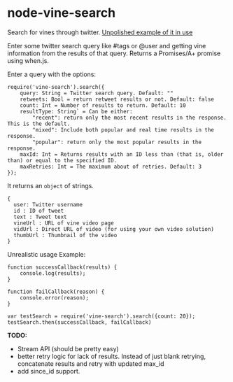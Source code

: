 node-vine-search
================

Search for vines through twitter. [Unpolished example of it in use](http://vinefeed.heroku.com)

Enter some twitter search query like #tags or @user and getting vine information from the results of that query. Returns a Promises/A+ promise using when.js.

Enter a query with the options:
    
    require('vine-search').search({
        query: String = Twitter search query. Default: ""
        retweets: Bool = return retweet results or not. Default: false
        count: Int = Number of results to return. Default: 10
        resultType: String` = Can be either:
            "recent": return only the most recent results in the response. This is the default.
            "mixed": Include both popular and real time results in the response.
            "popular": return only the most popular results in the response.
        maxId: Int = Returns results with an ID less than (that is, older than) or equal to the specified ID. 
        maxRetries: Int = The maximum about of retries. Default: 3
    });

It returns an `object` of strings.

    {  
      user: Twitter username
      id : ID of tweet 
      text : Tweet text
      vineUrl : URL of vine video page
      vidUrl : Direct URL of video (for using your own video solution)
      thumbUrl : Thumbnail of the video 
    }

Unrealistic usage Example:

    function successCallback(results) {
        console.log(results);
    }

    function failCallback(reason) {
        console.error(reason);
    }

    var testSearch = require('vine-search').search({count: 20});
    testSearch.then(successCallback, failCallback)



**TODO:**
* Stream API (should be pretty easy)
* better retry logic for lack of results. Instead of just blank retrying, concatenate results and retry with updated max_id
* add since_id support. 
